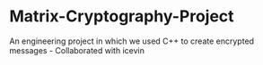 # Matrix-Cryptography-Project
An engineering project in which we used C++ to create encrypted messages - Collaborated with icevin
